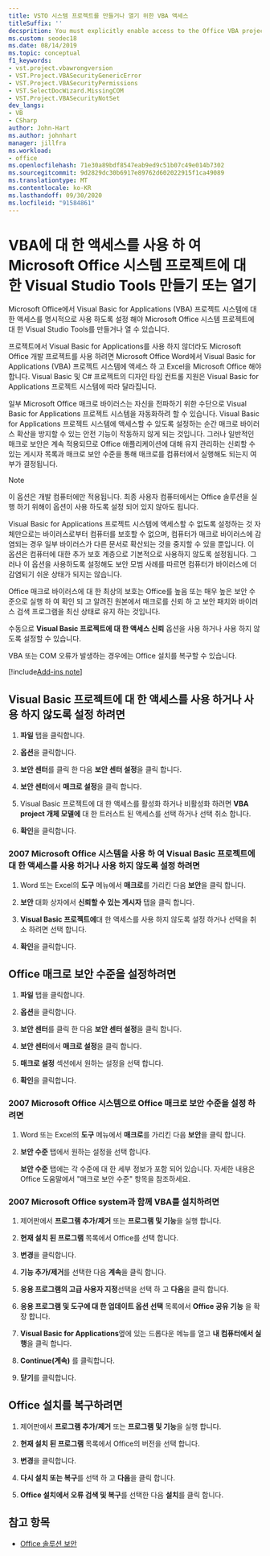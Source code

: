 ```yaml
---
title: VSTO 시스템 프로젝트를 만들거나 열기 위한 VBA 액세스
titleSuffix: ''
decsprition: You must explicitly enable access to the Office VBA project system before you can create or open a Visual Studio Tools for Office system project
ms.custom: seodec18
ms.date: 08/14/2019
ms.topic: conceptual
f1_keywords:
- vst.project.vbawrongversion
- VST.Project.VBASecurityGenericError
- VST.Project.VBASecurityPermissions
- VST.SelectDocWizard.MissingCOM
- VST.Project.VBASecurityNotSet
dev_langs:
- VB
- CSharp
author: John-Hart
ms.author: johnhart
manager: jillfra
ms.workload:
- office
ms.openlocfilehash: 71e30a89bdf8547eab9ed9c51b07c49e014b7302
ms.sourcegitcommit: 9d2829dc30b6917e89762d602022915f1ca49089
ms.translationtype: MT
ms.contentlocale: ko-KR
ms.lasthandoff: 09/30/2020
ms.locfileid: "91584861"
---
```

# <a name="enable-access-to-vba-to-create-or-open-a-visual-studio-tools-for-the-microsoft-office-system-project"></a>VBA에 대 한 액세스를 사용 하 여 Microsoft Office 시스템 프로젝트에 대 한 Visual Studio Tools 만들기 또는 열기

Microsoft Office에서 Visual Basic for Applications (VBA) 프로젝트 시스템에 대 한 액세스를 명시적으로 사용 하도록 설정 해야 Microsoft Office 시스템 프로젝트에 대 한 Visual Studio Tools를 만들거나 열 수 있습니다.

 프로젝트에서 Visual Basic for Applications를 사용 하지 않더라도 Microsoft Office 개발 프로젝트를 사용 하려면 Microsoft Office Word에서 Visual Basic for Applications (VBA) 프로젝트 시스템에 액세스 하 고 Excel을 Microsoft Office 해야 합니다. Visual Basic 및 C# 프로젝트의 디자인 타임 컨트롤 지원은 Visual Basic for Applications 프로젝트 시스템에 따라 달라집니다.

 일부 Microsoft Office 매크로 바이러스는 자신을 전파하기 위한 수단으로 Visual Basic for Applications 프로젝트 시스템을 자동화하려 할 수 있습니다. Visual Basic for Applications 프로젝트 시스템에 액세스할 수 있도록 설정하는 순간 매크로 바이러스 확산을 방지할 수 있는 안전 기능이 작동하지 않게 되는 것입니다. 그러나 일반적인 매크로 보안은 계속 적용되므로 Office 애플리케이션에 대해 유지 관리하는 신뢰할 수 있는 게시자 목록과 매크로 보안 수준을 통해 매크로를 컴퓨터에서 실행해도 되는지 여부가 결정됩니다.

> [!NOTE]
> 이 옵션은 개발 컴퓨터에만 적용됩니다. 최종 사용자 컴퓨터에서는 Office 솔루션을 실행 하기 위해이 옵션이 사용 하도록 설정 되어 있지 않아도 됩니다.

 Visual Basic for Applications 프로젝트 시스템에 액세스할 수 없도록 설정하는 것 자체만으로는 바이러스로부터 컴퓨터를 보호할 수 없으며, 컴퓨터가 매크로 바이러스에 감염되는 경우 일부 바이러스가 다른 문서로 확산되는 것을 중지할 수 있을 뿐입니다. 이 옵션은 컴퓨터에 대한 추가 보호 계층으로 기본적으로 사용하지 않도록 설정됩니다. 그러나 이 옵션을 사용하도록 설정해도 보안 모범 사례를 따르면 컴퓨터가 바이러스에 더 감염되기 쉬운 상태가 되지는 않습니다.

 Office 매크로 바이러스에 대 한 최상의 보호는 Office를 높음 또는 매우 높은 보안 수준으로 실행 하 여 확인 되 고 알려진 원본에서 매크로를 신뢰 하 고 보안 패치와 바이러스 검색 프로그램을 최신 상태로 유지 하는 것입니다.

 수동으로 **Visual Basic 프로젝트에 대 한 액세스 신뢰** 옵션을 사용 하거나 사용 하지 않도록 설정할 수 있습니다.

 VBA 또는 COM 오류가 발생하는 경우에는 Office 설치를 복구할 수 있습니다.

[!include[Add-ins note](includes/addinsnote.md)]

## <a name="to-enable-or-disable-access-to-visual-basic-projects"></a>Visual Basic 프로젝트에 대 한 액세스를 사용 하거나 사용 하지 않도록 설정 하려면

1. **파일** 탭을 클릭합니다.

2. **옵션**을 클릭합니다.

3. **보안 센터**를 클릭 한 다음 **보안 센터 설정**을 클릭 합니다.

4. **보안 센터**에서 **매크로 설정**을 클릭 합니다.

5. Visual Basic 프로젝트에 대 한 액세스를 활성화 하거나 비활성화 하려면 **VBA project 개체 모델에** 대 한 트러스트 된 액세스를 선택 하거나 선택 취소 합니다.

6. **확인**을 클릭합니다.

### <a name="to-enable-or-disable-access-to-visual-basic-projects-with-the-2007-microsoft-office-system"></a>2007 Microsoft Office 시스템을 사용 하 여 Visual Basic 프로젝트에 대 한 액세스를 사용 하거나 사용 하지 않도록 설정 하려면

1. Word 또는 Excel의 **도구** 메뉴에서 **매크로**를 가리킨 다음 **보안**을 클릭 합니다.

2. **보안** 대화 상자에서 **신뢰할 수 있는 게시자** 탭을 클릭 합니다.

3. **Visual Basic 프로젝트에**대 한 액세스를 사용 하지 않도록 설정 하거나 선택을 취소 하려면 선택 합니다.

4. **확인**을 클릭합니다.

## <a name="to-set-your-office-macro-security-level"></a>Office 매크로 보안 수준을 설정하려면

1. **파일** 탭을 클릭합니다.

2. **옵션**을 클릭합니다.

3. **보안 센터**를 클릭 한 다음 **보안 센터 설정**을 클릭 합니다.

4. **보안 센터**에서 **매크로 설정**을 클릭 합니다.

5. **매크로 설정** 섹션에서 원하는 설정을 선택 합니다.

6. **확인**을 클릭합니다.

### <a name="to-set-your-office-macro-security-level-with-the-2007-microsoft-office-system"></a>2007 Microsoft Office 시스템으로 Office 매크로 보안 수준을 설정 하려면

1. Word 또는 Excel의 **도구** 메뉴에서 **매크로**를 가리킨 다음 **보안**을 클릭 합니다.

2. **보안 수준** 탭에서 원하는 설정을 선택 합니다.

    **보안 수준** 탭에는 각 수준에 대 한 세부 정보가 포함 되어 있습니다. 자세한 내용은 Office 도움말에서 "매크로 보안 수준" 항목을 참조하세요.

### <a name="to-install-vba-with-the-2007-microsoft-office-system"></a>2007 Microsoft Office system과 함께 VBA를 설치하려면

1. 제어판에서 **프로그램 추가/제거** 또는 **프로그램 및 기능**을 실행 합니다.

2. **현재 설치 된 프로그램** 목록에서 Office를 선택 합니다.

3. **변경**을 클릭합니다.

4. **기능 추가/제거**를 선택한 다음 **계속**을 클릭 합니다.

5. **응용 프로그램의 고급 사용자 지정**선택을 선택 하 고 **다음**을 클릭 합니다.

6. **응용 프로그램 및 도구에 대 한 업데이트 옵션 선택** 목록에서 **Office 공유 기능** 을 확장 합니다.

7. **Visual Basic for Applications**옆에 있는 드롭다운 메뉴를 열고 **내 컴퓨터에서 실행**을 클릭 합니다.

8. **Continue(계속)** 를 클릭합니다.

9. **닫기**를 클릭합니다.

## <a name="to-repair-your-installation-of-office"></a>Office 설치를 복구하려면

1. 제어판에서 **프로그램 추가/제거** 또는 **프로그램 및 기능**을 실행 합니다.

2. **현재 설치 된 프로그램** 목록에서 Office의 버전을 선택 합니다.

3. **변경**을 클릭합니다.

4. **다시 설치 또는 복구**를 선택 하 고 **다음**을 클릭 합니다.

5. **Office 설치에서 오류 검색 및 복구**를 선택한 다음 **설치**를 클릭 합니다.

## <a name="see-also"></a>참고 항목
- [Office 솔루션 보안](../vsto/securing-office-solutions.md)
